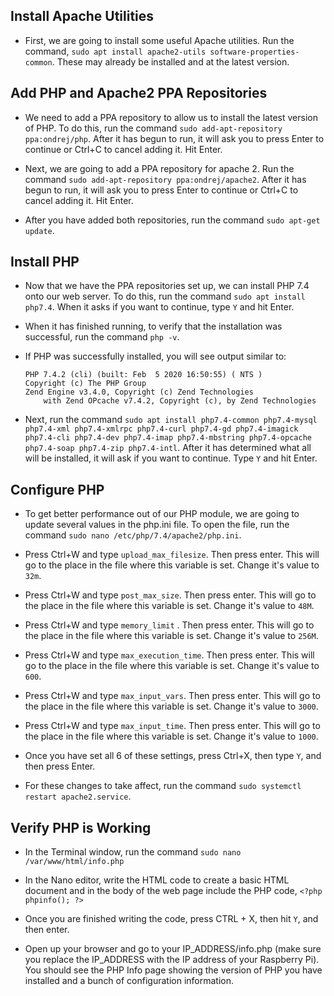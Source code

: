 ## Install Apache Utilities

- First, we are going to install some useful Apache utilities.  Run the command, `sudo apt install apache2-utils software-properties-common`.  These may already be installed and at the latest version.

## Add PHP and Apache2 PPA Repositories

- We need to add a PPA repository to allow us to install the latest version of PHP.  To do this, run the command `sudo add-apt-repository ppa:ondrej/php`.  After it has begun to run, it will ask you to press Enter to continue or Ctrl+C to cancel adding it.  Hit Enter.

- Next, we are going to add a PPA repository for apache 2.  Run the command `sudo add-apt-repository ppa:ondrej/apache2`.  After it has begun to run, it will ask you to press Enter to continue or Ctrl+C to cancel adding it.  Hit Enter.

- After you have added both repositories, run the command `sudo apt-get update`.

## Install PHP

- Now that we have the PPA repositories set up, we can install PHP 7.4 onto our web server.  To do this, run the command `sudo apt install php7.4`.  When it asks if you want to continue, type `Y` and hit Enter.

- When it has finished running, to verify that the installation was successful, run the command `php -v`.

- If PHP was successfully installed, you will see output similar to:

  `PHP 7.4.2 (cli) (built: Feb  5 2020 16:50:55) ( NTS )`  
  `Copyright (c) The PHP Group`  
  `Zend Engine v3.4.0, Copyright (c) Zend Technologies`  
  `    with Zend OPcache v7.4.2, Copyright (c), by Zend Technologies`

- Next, run the command `sudo apt install php7.4-common php7.4-mysql php7.4-xml php7.4-xmlrpc php7.4-curl php7.4-gd php7.4-imagick php7.4-cli php7.4-dev php7.4-imap php7.4-mbstring php7.4-opcache php7.4-soap php7.4-zip php7.4-intl`. After it has determined what all will be installed, it will ask if you want to continue.  Type `Y` and hit Enter.

## Configure PHP

- To get better performance out of our PHP module, we are going to update several values in the php.ini file.  To open the file, run the command `sudo nano /etc/php/7.4/apache2/php.ini`.

- Press Ctrl+W and type `upload_max_filesize`.  Then press enter.  This will go to the place in the file where this variable is set.  Change it's value to `32m`.

- Press Ctrl+W and type `post_max_size`.  Then press enter.  This will go to the place in the file where this variable is set.  Change it's value to `48M`.

- Press Ctrl+W and type `memory_limit` .  Then press enter.  This will go to the place in the file where this variable is set.  Change it's value to `256M`.

- Press Ctrl+W and type `max_execution_time`.  Then press enter.  This will go to the place in the file where this variable is set.  Change it's value to `600`.

- Press Ctrl+W and type `max_input_vars`.  Then press enter.  This will go to the place in the file where this variable is set.  Change it's value to `3000`.

- Press Ctrl+W and type `max_input_time`.  Then press enter.  This will go to the place in the file where this variable is set.  Change it's value to `1000`.

- Once you have set all 6 of these settings, press Ctrl+X, then type `Y`, and then press Enter.

- For these changes to take affect, run the command `sudo systemctl restart apache2.service`.

## Verify PHP is Working

- In the Terminal window, run the command `sudo nano /var/www/html/info.php`

- In the Nano editor, write the HTML code to create a basic HTML document and in the body of the web page include the PHP code, `<?php phpinfo(); ?>`

- Once you are finished writing the code, press CTRL + X, then hit `Y`, and then enter.

- Open up your browser and go to your IP_ADDRESS/info.php (make sure you replace the IP_ADDRESS with the IP address of your Raspberry Pi).  You should see the PHP Info page showing the version of PHP you have installed and a bunch of configuration information.
